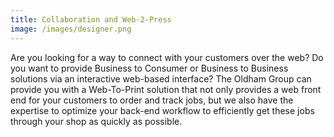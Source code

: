 ```yaml
---
title: Collaboration and Web-2-Press
image: /images/designer.png
---
```


<!-- split -->
Are you looking for a way to connect with your customers over the web? Do you want to provide Business to Consumer or Business to Business solutions via an interactive web-based interface? The Oldham Group can provide you with a Web-To-Print solution that not only provides a web front end for your customers to order and track jobs, but we also have the expertise to optimize your back-end workflow to efficiently get these jobs through your shop as quickly as possible.
